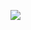 ![](https://cdn.discordapp.com/attachments/801175081131835392/806182367617220649/proxy_scraper.png?width=526&height=350)
#
